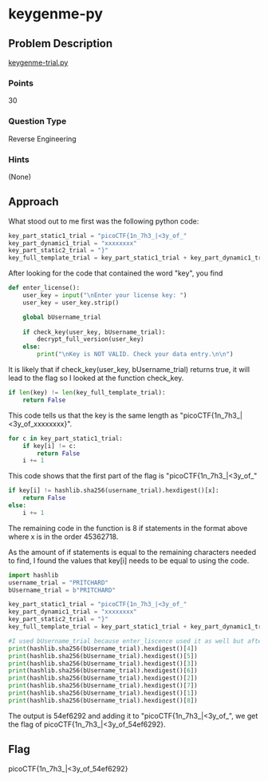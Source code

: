 # keygenme-py

## Problem Description

[keygenme-trial.py](./keygenme-trial.py)

### Points

30

### Question Type

Reverse Engineering

### Hints

(None)

## Approach

What stood out to me first was the following python code:

```python
key_part_static1_trial = "picoCTF{1n_7h3_|<3y_of_"
key_part_dynamic1_trial = "xxxxxxxx"
key_part_static2_trial = "}"
key_full_template_trial = key_part_static1_trial + key_part_dynamic1_trial + key_part_static2_trial
```

After looking for the code that contained the word "key", you find

```python
def enter_license():
    user_key = input("\nEnter your license key: ")
    user_key = user_key.strip()

    global bUsername_trial
    
    if check_key(user_key, bUsername_trial):
        decrypt_full_version(user_key)
    else:
        print("\nKey is NOT VALID. Check your data entry.\n\n")
```

It is likely that if check_key(user_key, bUsername_trial) returns true, it will lead to the flag so I looked at the function check_key.

```python
if len(key) != len(key_full_template_trial):
    return False
```

This code tells us that the key is the same length as "picoCTF{1n_7h3_|<3y_of_xxxxxxxx}".

```python
for c in key_part_static1_trial:
    if key[i] != c:
        return False
    i += 1
```

This code shows that the first part of the flag is "picoCTF{1n_7h3_|<3y_of_"

```python
if key[i] != hashlib.sha256(username_trial).hexdigest()[x]:
    return False
else:
    i += 1
```

The remaining code in the function is 8 if statements in the format above where x is in the order 45362718.

As the amount of if statements is equal to the remaining characters needed to find, I found the values that key[i] needs to be equal to using the code.

```python
import hashlib
username_trial = "PRITCHARD"
bUsername_trial = b"PRITCHARD"

key_part_static1_trial = "picoCTF{1n_7h3_|<3y_of_"
key_part_dynamic1_trial = "xxxxxxxx"
key_part_static2_trial = "}"
key_full_template_trial = key_part_static1_trial + key_part_dynamic1_trial + key_part_static2_trial

#I used bUsername_trial because enter_liscence used it as well but after testing afterwards, they output the same answer
print(hashlib.sha256(bUsername_trial).hexdigest()[4]) 
print(hashlib.sha256(bUsername_trial).hexdigest()[5])
print(hashlib.sha256(bUsername_trial).hexdigest()[3])
print(hashlib.sha256(bUsername_trial).hexdigest()[6])
print(hashlib.sha256(bUsername_trial).hexdigest()[2])
print(hashlib.sha256(bUsername_trial).hexdigest()[7])
print(hashlib.sha256(bUsername_trial).hexdigest()[1])
print(hashlib.sha256(bUsername_trial).hexdigest()[8])
```

The output is 54ef6292 and adding it to "picoCTF{1n_7h3_|<3y_of_", we get the flag of picoCTF{1n_7h3_|<3y_of_54ef6292}.

## Flag

picoCTF{1n_7h3_|<3y_of_54ef6292}
